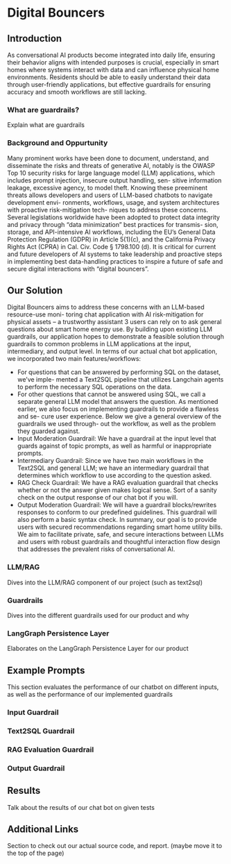 # Digital Bouncers

## Introduction
As conversational AI products become integrated 
into daily life, ensuring their behavior aligns with
intended purposes is crucial, especially in smart
homes where systems interact with data and can
influence physical home environments. Residents
should be able to easily understand their data
through user-friendly applications, but effective
guardrails for ensuring accuracy and smooth
workflows are still lacking.

### What are guardrails?
Explain what are guardrails

### Background and Oppurtunity
Many prominent works have been done to document, understand, and disseminate the risks
and threats of generative AI, notably is the OWASP Top 10 security risks for large language
model (LLM) applications, which includes prompt injection, insecure output handling, sen-
sitive information leakage, excessive agency, to model theft. Knowing these preeminent
threats allows developers and users of LLM-based chatbots to navigate development envi-
ronments, workflows, usage, and system architectures with proactive risk-mitigation tech-
niques to address these concerns. Several legislations worldwide have been adopted to
protect data integrity and privacy through “data minimization” best practices for transmis-
sion, storage, and API-intensive AI workflows, including the EU’s General Data Protection
Regulation (GDPR) in Article 5(1)(c), and the California Privacy Rights Act (CPRA) in Cal.
Civ. Code § 1798.100 (d). It is critical for current and future developers of AI systems to
take leadership and proactive steps in implementing best data-handling practices to inspire
a future of safe and secure digital interactions with “digital bouncers”.

## Our Solution
Digital Bouncers aims to address these concerns with an LLM-based resource-use moni-
toring chat application with AI risk-mitigation for physical assets – a trustworthy assistant
3
users can rely on to ask general questions about smart home energy use. By building upon
existing LLM guardrails, our application hopes to demonstrate a feasible solution through
guardrails to common problems in LLM applications at the input, intermediary, and output
level.
In terms of our actual chat bot application, we incorporated two main features/workflows:
- For questions that can be answered by performing SQL on the dataset, we’ve imple-
mented a Text2SQL pipeline that utilizes Langchain agents to perform the necessary SQL
operations on the data.
- For other questions that cannot be answered using SQL, we call a separate general
LLM model that answers the question.
As mentioned earlier, we also focus on implementing guardrails to provide a flawless and se-
cure user experience. Below we give a general overview of the guardrails we used through-
out the workflow, as well as the problem they guarded against.
- Input Moderation Guardrail: We have a guardrail at the input level that guards against
of topic prompts, as well as harmful or inappropriate prompts.
- Intermediary Guardrail: Since we have two main workflows in the Text2SQL and
general LLM; we have an intermediary guardrail that determines which workflow to use
according to the question asked.
- RAG Check Guardrail: We have a RAG evaluation guardrail that checks whether or
not the answer given makes logical sense. Sort of a sanity check on the output response of
our chat bot if you will.
- Output Moderation Guardrail: We will have a guardrail blocks/rewrites responses to
conform to our predefined guidelines. This guardrail will also perform a basic syntax check.
In summary, our goal is to provide users with secured recommendations regarding smart
home utility bills. We aim to facilitate private, safe, and secure interactions between LLMs
and users with robust guardrails and thoughtful interaction flow design that addresses the
prevalent risks of conversational AI.

### LLM/RAG
Dives into the LLM/RAG component of our project (such as text2sql)

### Guardrails
Dives into the different guardrails used for our product and why

### LangGraph Persistence Layer
Elaborates on the LangGraph Persistence Layer for our product

## Example Prompts
This section evaluates the performance of our chatbot on different inputs, as well as the performance of our implemented guardrails

### Input Guardrail

### Text2SQL Guardrail

### RAG Evaluation Guardrail

### Output Guardrail

## Results
Talk about the results of our chat bot on given tests

## Additional Links
Section to check out our actual source code, and report. (maybe move it to the top of the page)
